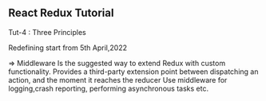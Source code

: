 ## React Redux Tutorial

Tut-4 : Three Principles

Redefining start from 5th April,2022

=> Middleware
Is the suggested way to extend Redux with custom functionality.
Provides a third-party extension point between dispatching an action, and the moment it reaches the reducer
Use middleware for logging,crash reporting, performing asynchronous tasks etc.

